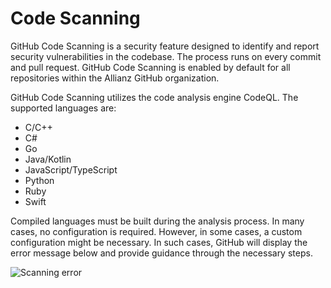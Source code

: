 # Code Scanning

GitHub Code Scanning is a security feature designed to identify and report security vulnerabilities in the codebase. The process runs on every commit and pull request. GitHub Code Scanning is enabled by default for all repositories within the Allianz GitHub organization.

GitHub Code Scanning utilizes the code analysis engine CodeQL. The supported languages are:

* C/C++
* C#
* Go
* Java/Kotlin
* JavaScript/TypeScript
* Python
* Ruby
* Swift

Compiled languages must be built during the analysis process. In many cases, no configuration is required. However, in some cases, a custom configuration might be necessary. In such cases, GitHub will display the error message below and provide guidance through the necessary steps.

![Scanning error](failure.PNG) 
